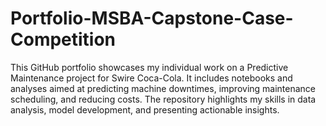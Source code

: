 # Portfolio-MSBA-Capstone-Case-Competition
This GitHub portfolio showcases my individual work on a Predictive Maintenance project for Swire Coca-Cola. It includes notebooks and analyses aimed at predicting machine downtimes, improving maintenance scheduling, and reducing costs. The repository highlights my skills in data analysis, model development, and presenting actionable insights.
